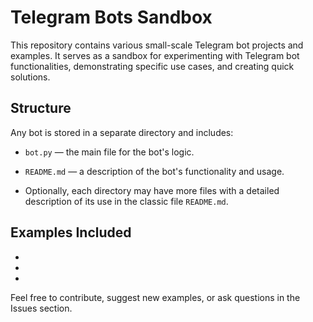 # Telegram Bots Sandbox

This repository contains various small-scale Telegram bot projects and examples. It serves as a sandbox for experimenting with Telegram bot functionalities, demonstrating specific use cases, and creating quick solutions.

## Structure
Any bot is stored in a separate directory and includes:
- `bot.py` — the main file for the bot's logic.
- `README.md` — a description of the bot's functionality and usage.

- Optionally, each directory may have more files with a detailed description of its use in the classic file `README.md`.

## Examples Included
- 
- 
- 

Feel free to contribute, suggest new examples, or ask questions in the Issues section.
